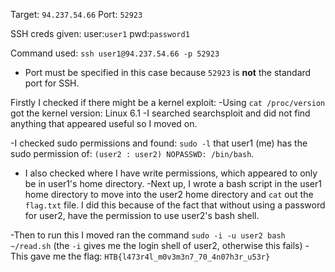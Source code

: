 Target: `94.237.54.66`
Port: `52923`


SSH creds given: user:`user1` pwd:`password1`

Command used: `ssh user1@94.237.54.66 -p 52923`
- Port must be specified in this case because `52923` is **not** the standard port for SSH.

Firstly I checked if there might be a kernel exploit:
-Using `cat /proc/version` got the kernel version: Linux 6.1
-I searched searchsploit and did not find anything that appeared useful so I moved on.

-I checked sudo permissions and found: `sudo -l` that user1 (me) has the sudo permission of: 
`(user2 : user2) NOPASSWD: /bin/bash`.

- I also checked where I have write permissions, which appeared to only be in user1's home directory.
-Next up, I wrote a bash script in the user1 home directory to move into the user2 home directory and `cat`
out the `flag.txt` file. I did this because of the fact that without using a password for user2, have the permission to use user2's bash shell.

-Then to run this I moved ran the command `sudo -i -u user2 bash ~/read.sh` (the `-i` gives me the login shell of user2, otherwise this fails)
-This gave me the flag: `HTB{l473r4l_m0v3m3n7_70_4n07h3r_u53r}`
